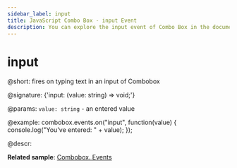 ```yaml
---
sidebar_label: input
title: JavaScript Combo Box - input Event 
description: You can explore the input event of Combo Box in the documentation of the DHTMLX JavaScript UI library. Browse developer guides and API reference, try out code examples and live demos, and download a free 30-day evaluation version of DHTMLX Suite 7.
---
```


# input

@short: fires on typing text in an input of Combobox

@signature: {'input: (value: string) => void;'}

@params:
`value: string` - an entered value

@example:
combobox.events.on("input", function(value) {
    console.log("You've entered: " + value);
});

@descr:

**Related sample**: [Combobox. Events](https://snippet.dhtmlx.com/n70eqx5l)

